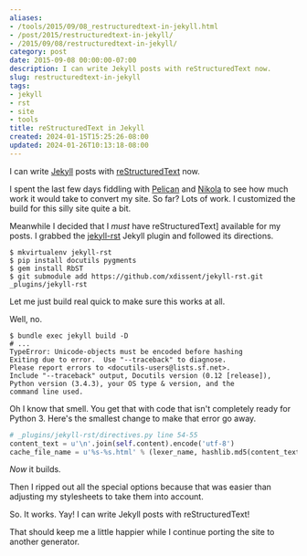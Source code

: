 ```yaml
---
aliases:
- /tools/2015/09/08_restructuredtext-in-jekyll.html
- /post/2015/restructuredtext-in-jekyll/
- /2015/09/08/restructuredtext-in-jekyll/
category: post
date: 2015-09-08 00:00:00-07:00
description: I can write Jekyll posts with reStructuredText now.
slug: restructuredtext-in-jekyll
tags:
- jekyll
- rst
- site
- tools
title: reStructuredText in Jekyll
created: 2024-01-15T15:25:26-08:00
updated: 2024-01-26T10:13:18-08:00
---
```


I can write [Jekyll](../../../card/Jekyll.md) posts with [reStructuredText](../../../card/reStructuredText.md) now.

<!--more-->

I spent the last few days fiddling with [Pelican](../../../card/Pelican.md) and [Nikola](../../../card/Nikola.md) to see how much work it would take to convert my site. So far? Lots of work. I  customized the build for this silly site quite a bit.

Meanwhile I decided that I *must* have reStructuredText\] available for my posts. I grabbed the [jekyll-rst](https://github.com/xdissent/jekyll-rst) Jekyll plugin and followed its directions.

````
$ mkvirtualenv jekyll-rst
$ pip install docutils pygments
$ gem install RbST
$ git submodule add https://github.com/xdissent/jekyll-rst.git _plugins/jekyll-rst
````

Let me just build real quick to make sure this works at all.

Well, no.

````
$ bundle exec jekyll build -D
# ...
TypeError: Unicode-objects must be encoded before hashing
Exiting due to error.  Use "--traceback" to diagnose.
Please report errors to <docutils-users@lists.sf.net>.
Include "--traceback" output, Docutils version (0.12 [release]),
Python version (3.4.3), your OS type & version, and the
command line used.
````

Oh I know that smell. You get that with code that isn't completely ready for Python 3. Here's the smallest change to make that error go away.

````python
# _plugins/jekyll-rst/directives.py line 54-55
content_text = u'\n'.join(self.content).encode('utf-8')
cache_file_name = u'%s-%s.html' % (lexer_name, hashlib.md5(content_text).hexdigest())
````

*Now* it builds.

Then I ripped out all the special options because that was easier than adjusting my stylesheets to take them into account.

So. It works. Yay! I can write Jekyll posts with reStructuredText!

That should keep me a little happier while I continue porting the site to another generator.
